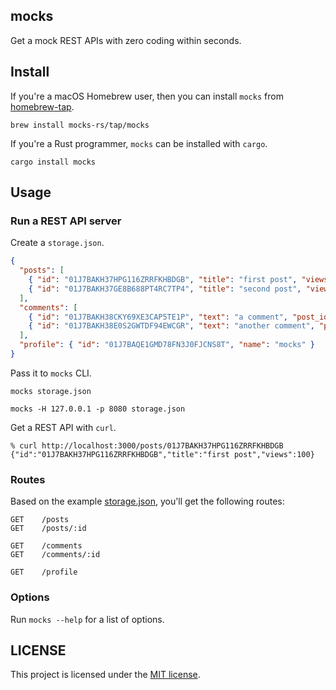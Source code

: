 ## mocks

Get a mock REST APIs with zero coding within seconds.

## Install

If you're a macOS Homebrew user, then you can install `mocks` from [homebrew-tap](https://github.com/mocks-rs/homebrew-tap).

```shell
brew install mocks-rs/tap/mocks
```

If you're a Rust programmer, `mocks` can be installed with `cargo`.

```shell
cargo install mocks
```

## Usage

### Run a REST API server

Create a `storage.json`.

```json
{
  "posts": [
    { "id": "01J7BAKH37HPG116ZRRFKHBDGB", "title": "first post", "views": 100 },
    { "id": "01J7BAKH37GE8B688PT4RC7TP4", "title": "second post", "views": 10 }
  ],
  "comments": [
    { "id": "01J7BAKH38CKY69XE3CAP5TE1P", "text": "a comment", "post_id": "01J7BAKH37HPG116ZRRFKHBDGB" },
    { "id": "01J7BAKH38E0S2GWTDF94EWCGR", "text": "another comment", "post_id": "01J7BAKH37HPG116ZRRFKHBDGB" }
  ],
  "profile": { "id": "01J7BAQE1GMD78FN3J0FJCNS8T", "name": "mocks" }
}
```

Pass it to `mocks` CLI.

```shell
mocks storage.json
```

```shell
mocks -H 127.0.0.1 -p 8080 storage.json
```

Get a REST API with `curl`.

```shell
% curl http://localhost:3000/posts/01J7BAKH37HPG116ZRRFKHBDGB
{"id":"01J7BAKH37HPG116ZRRFKHBDGB","title":"first post","views":100}
```

### Routes

Based on the example [storage.json](storage.json), you'll get the following routes:

```
GET    /posts
GET    /posts/:id
```

```
GET    /comments
GET    /comments/:id
```

```
GET    /profile
```

### Options

Run `mocks --help` for a list of options.

## LICENSE

This project is licensed under the [MIT license](LICENSE).
